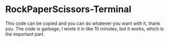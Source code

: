 # RockPaperScissors-Terminal
This code can be copied and you can do whatever you want with it, thank you.
The code is garbage, I wrote it in like 10 minutes, but it works, which is the important part.
